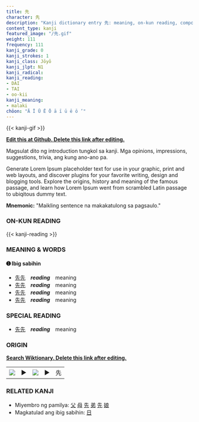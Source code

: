 ```yaml
---
title: 先
character: 先
description: "Kanji dictionary entry 先: meaning, on-kun reading, compounds, origin, related kanji"
content_type: kanji
featured_image: "/先.gif"
weight: 111
frequency: 111
kanji_grade: 0
kanji_strokes: 1
kanji_class: Jōyō
kanji_jlpt: N1
kanji_radical: 
kanji_reading: 
- DAI
- TAI
- oo-kii
kanji_meaning:
- malaki
chōon: "Ā Ī Ū Ē Ō ā ī ū ē ō ’"
---
```

[//]: # (Don't edit the line below. Kanji animated GIF code is automatically generated.)
{{< kanji-gif >}}

[//]: # (Edit below this line.)

**[Edit this at Github. Delete this link after editing.](https://github.com/tim0g/tim/tree/main/content/kanji/先/index.md)**

Magsulat dito ng introduction tungkol sa kanji. Mga opinions, impressions, suggestions, trivia, ang kung ano-ano pa.

Generate Lorem Ipsum placeholder text for use in your graphic, print and web layouts, and discover plugins for your favorite writing, design and blogging tools. Explore the origins, history and meaning of the famous passage, and learn how Lorem Ipsum went from scrambled Latin passage to ubiqitous dummy text.
 
**Mnemonic:** "Maikling sentence na makakatulong sa pagsaulo."

### ON-KUN READING

[//]: # (Don't edit the line below. ON-KUN READING code is automatically generated.)
{{< kanji-reading >}}

### MEANING & WORDS

#### ➊ **Ibig sabihin**
  - [先](../先)[先](../先)　***reading***　meaning
  - [先](../先)[先](../先)　***reading***　meaning
  - [先](../先)[先](../先)　***reading***　meaning
  - [先](../先)[先](../先)　***reading***　meaning

### SPECIAL READING
  - [先](../先)[先](../先)　***reading***　meaning

### ORIGIN

**[Search Wiktionary. Delete this link after editing.](https://wiktionary.org/wiki/先)**
<table class="kanji-table"><tr><td>
<img src="60px-先-bronze.svg.png">
</td><td>▶</td><td>
<img src="60px-先-oracle.svg.png">
</td><td>▶</td>
<td class="kanji-origin">先</td>
</tr></table>

### RELATED KANJI
- Miyembro ng pamilya: [父](../父) [母](../母) [先](../先) [弟](../弟) [先](../先) [娘](../娘)
- Magkatulad ang ibig sabihin: [日](../日)
